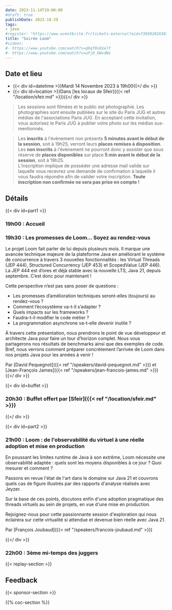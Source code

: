 ```yaml
---
date: 2023-11-14T19:00:00
#draft: true
publishDate: 2023-10-29
tags:
- java
#register: "https://www.eventbrite.fr/tickets-external?eid=736502026387&ref=etckt"
title: "Soirée Loom"
#videos:
#- https://www.youtube.com/watch?v=q9qT8s01elY
#- https://www.youtube.com/watch?v=uFj0_GWvdWs
---
```


## Date et lieu

* {{< div id=datetime >}}Mardi 14 Novembre 2023 à 19h00{{</ div >}}
* {{< div id=location >}}Dans [les locaux de Sfeir]({{< ref "/location/sfeir.md" >}}){{</ div >}}

> Les sessions sont filmées et le public est photographié. Les photographies sont ensuite publiées sur le site du Paris JUG et autres médias de l'associations Paris JUG. En acceptant cette invitation, vous autorisez le Paris JUG à publier votre photo sur les médias sus-mentionnés.

> Les **inscrits** à l'évènement non présents **5 minutes avant le début de la session**, soit à 19h25, verront leurs **places remises à disposition**.  
Les **non inscrits** à l'évènement ne pourront donc y assister que sous réserve de **places disponibles** sur place **5 min avant le début de la session**, soit à 19h25.  
L’inscription implique de posséder une adresse mail valide sur laquelle vous recevrez une demande de confirmation à laquelle il vous faudra répondre afin de valider votre inscription.
**Toute inscription non confirmée ne sera pas prise en compte !**

## Détails

{{< div id=part1 >}}

### 19h00 : Accueil

### 19h30 : Les promesses de Loom… Soyez au rendez-vous

Le projet Loom fait parler de lui depuis plusieurs mois. Il marque une avancée technique majeure de la plateforme Java en améliorant le système de concurrence à travers 3 nouvelles fonctionnalités : les Virtual Threads (JEP 444), Structured Concurrency (JEP 453) et ScopedValue (JEP 446). La JEP 444 est d’ores et déjà stable avec la nouvelle LTS, Java 21, depuis septembre. C’est donc pour maintenant !

Cette perspective n’est pas sans poser de questions :

* Les promesses d’amélioration techniques seront-elles (toujours) au rendez-vous ?
* Comment l’écosystème va-t-il s’adapter ?
* Quels impacts sur les frameworks ?
* Faudra-t-il modifier le code métier ?
* La programmation asynchrone va-t-elle devenir inutile ?

À travers cette présentation, nous prendrons le point de vue développeur et architecte Java pour faire un tour d’horizon complet. Nous vous partagerons nos résultats de benchmarks ainsi que des exemples de code. Bref, nous verrons comment préparer concrètement l’arrivée de Loom dans nos projets Java pour les années à venir !

Par [David Pequegnot]({{< ref "/speakers/david-pequegnot.md" >}}) et [Jean-François James]({{< ref "/speakers/jean-francois-james.md" >}})
{{</ div >}}


{{< div id=buffet >}}
### 20h30 : Buffet offert par [Sfeir]({{< ref "/location/sfeir.md" >}})
{{</ div >}}



{{< div id=part2 >}}
### 21h00 : Loom : de l'observabilité du virtuel à une réelle adoption et mise en production

En poussant les limites runtime de Java à son extrême, Loom nécessite une observabilité adaptée : quels sont les moyens disponibles à ce jour ? Quoi mesurer et comment ?

Passons en revue l'état de l'art dans le domaine sur Java 21 et couvrons quels cas de figure illustrés par des rapports d'analyse réalisés avec Jeyzer.

Sur la base de ces points, discutons enfin d'une adoption pragmatique des threads virtuels au sein de projets, en vue d'une mise en production.

Rejoignez-nous pour cette passionnante session d'exploration qui nous éclairera sur cette virtualité si attendue et devenue bien réelle avec Java 21.

Par [François Joubaud]({{< ref "/speakers/francois-joubaud.md" >}})

{{</ div >}}
### 22h00 : 3ème mi-temps des juggers

{{< replay-section >}}

## Feedback

{{< sponsor-section >}}

{{% coc-section %}}
